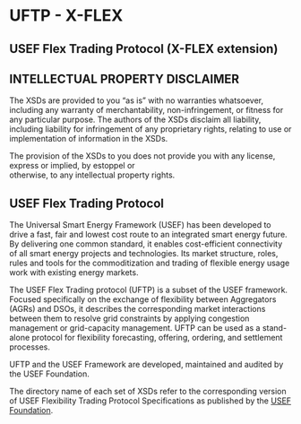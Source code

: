 # UFTP - X-FLEX
## USEF Flex Trading Protocol (X-FLEX extension)

## INTELLECTUAL PROPERTY DISCLAIMER 

The XSDs are provided to you “as is” with no warranties whatsoever, including any warranty of merchantability, non-infringement, or fitness 
for any particular purpose. The authors of the XSDs disclaim all liability, including liability for infringement of any 
proprietary rights, relating to use or implementation of information in the XSDs.  

The provision of the XSDs to you does not provide you with any license, express or implied, by estoppel or  
otherwise, to any intellectual property rights. 

## USEF Flex Trading Protocol 

The Universal Smart Energy Framework (USEF) has been developed to drive a fast, fair and lowest cost route to an integrated smart energy 
future. By delivering one common standard, it enables cost-efficient connectivity of all smart energy projects and technologies. Its 
market structure, roles, rules and tools for the commoditization and trading of flexible energy usage work with existing energy markets.  

The USEF Flex Trading protocol (UFTP) is a subset of the USEF framework. Focused specifically on the exchange of flexibility between 
Aggregators (AGRs) and DSOs, it describes the corresponding market interactions between them to resolve grid constraints by applying 
congestion management or grid-capacity management. UFTP can be used as a stand-alone protocol for flexibility forecasting, offering, 
ordering, and settlement processes. 

UFTP and the USEF Framework are developed, maintained and audited by the USEF Foundation.

The directory name of each set of XSDs refer to the corresponding version of USEF Flexibility Trading Protocol Specifications as published
by the [USEF Foundation](https://www.usef.energy/).
